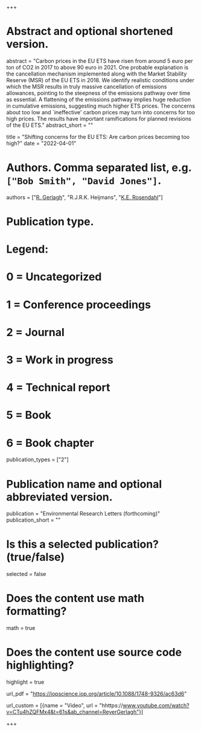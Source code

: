 +++
# Abstract and optional shortened version.
abstract = "Carbon prices in the EU ETS have risen from around 5 euro per ton of CO2 in 2017 to above 90 euro in 2021. One probable explanation is the cancellation mechanism implemented along with the Market Stability Reserve (MSR) of the EU ETS in 2018. We identify realistic conditions under which the MSR results in truly massive cancellation of emissions allowances, pointing to the steepness of the emissions pathway over time as essential. A flattening of the emissions pathway implies huge reduction in cumulative emissions, suggesting much higher ETS prices. The concerns about too low and `ineffective' carbon prices may turn into concerns for too high prices. The results have important ramifications for planned revisions of the EU ETS."
abstract_short = ""

title = "Shifting concerns for the EU ETS: Are carbon prices becoming too high?"
date = "2022-04-01"

# Authors. Comma separated list, e.g. `["Bob Smith", "David Jones"]`.
authors = ["[R. Gerlagh](http://www.gerlagh.nl)", "R.J.R.K. Heijmans", "[K.E. Rosendahl](https://www.nmbu.no/emp/knut.einar.rosendahl)"]

# Publication type.
# Legend:
# 0 = Uncategorized
# 1 = Conference proceedings
# 2 = Journal
# 3 = Work in progress
# 4 = Technical report
# 5 = Book
# 6 = Book chapter
publication_types = ["2"]

# Publication name and optional abbreviated version.
publication = "Environmental Research Letters (forthcoming)"
publication_short = ""

# Is this a selected publication? (true/false)
selected = false


# Does the content use math formatting?
math = true

# Does the content use source code highlighting?
highlight = true

url_pdf = "https://iopscience.iop.org/article/10.1088/1748-9326/ac63d6"

url_custom = [{name = "Video", url = "hhttps://www.youtube.com/watch?v=CTu4hZQFMx4&t=61s&ab_channel=ReyerGerlagh"}]

+++


